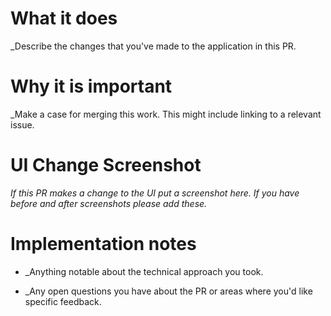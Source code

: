 # What it does

_Describe the changes that you've made to the application in this PR.

# Why it is important

_Make a case for merging this work. This might include linking to a relevant issue.

# UI Change Screenshot

_If this PR makes a change to the UI put a screenshot here. If you have before and after screenshots please add these._

# Implementation notes

* _Anything notable about the technical approach you took.

* _Any open questions you have about the PR or areas where you'd like specific feedback.
